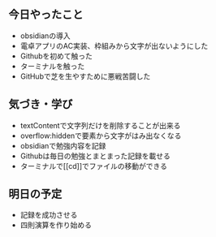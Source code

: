 ## 今日やったこと
- obsidianの導入
- 電卓アプリのAC実装、枠組みから文字が出ないようにした
- Githubを初めて触った
- ターミナルを触った
- GitHubで芝を生やすために悪戦苦闘した

## 気づき・学び
- textContentで文字列だけを削除することが出来る
- overflow:hiddenで要素から文字がはみ出なくなる
- obsidianで勉強内容を記録
- Githubは毎日の勉強とまとまった記録を載せる
- ターミナルで[[cd]]でファイルの移動ができる
## 明日の予定
- 記録を成功させる
- 四則演算を作り始める